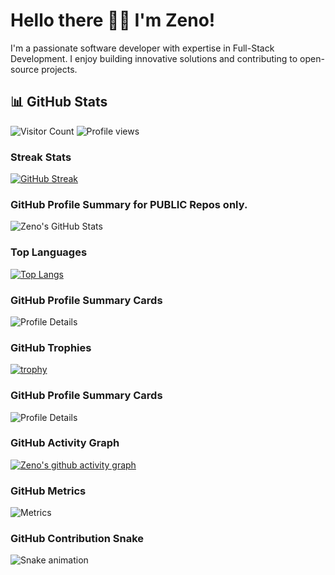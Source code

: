 # Hello there 👋🏾 I'm Zeno!

I'm a passionate software developer with expertise in Full-Stack Development. I enjoy building innovative solutions and contributing to open-source projects.

## 📊 GitHub Stats

![Visitor Count](https://komarev.com/ghpvc/?username=zenodavids&color=blue)
![Profile views](https://komarev.com/ghpvc/?username=zenodavids&color=blueviolet)

### Streak Stats
[![GitHub Streak](https://streak-stats.demolab.com/?user=zenodavids)](https://git.io/streak-stats)

### GitHub Profile Summary for PUBLIC Repos only.
<picture>
  <source
    srcset="https://github-readme-stats.vercel.app/api?username=zenodavids&show_icons=true&theme=dark"
    media="(prefers-color-scheme: dark)"
  />
  <source
    srcset="https://github-readme-stats.vercel.app/api?username=zenodavids&show_icons=true"
    media="(prefers-color-scheme: light), (prefers-color-scheme: no-preference)"
  />
  <img src="https://github-readme-stats.vercel.app/api?username=zenodavids&show_icons=true" alt="Zeno's GitHub Stats" />
</picture>

### Top Languages
[![Top Langs](https://github-readme-stats.vercel.app/api/top-langs/?username=zenodavids&layout=donut&langs_count=8&hide_progress=true)](https://github.com/zenodavids/github-readme-stats)


### GitHub Profile Summary Cards
![Profile Details](https://github-profile-summary-cards.vercel.app/api/cards/profile-details?username=zenodavids&theme=default)

### GitHub Trophies
[![trophy](https://github-profile-trophy.vercel.app/?username=zenodavids&margin-w=5&theme=algolia)](https://github.com/zenodavids/github-profile-trophy)

### GitHub Profile Summary Cards
![Profile Details](https://github-profile-summary-cards.vercel.app/api/cards/profile-details?username=zenodavids&theme=default)

### GitHub Activity Graph
[![Zeno's github activity graph](https://github-readme-activity-graph.cyclic.app/graph?username=zenodavids&theme=github)](https://github.com/zenodavids/github-readme-activity-graph)

### GitHub Metrics
![Metrics](https://metrics.lecoq.io/zenodavids?template=classic&isocalendar=1&languages=1&stars=1&followup=1&people=1&projects=1&activity=1&achievements=1&repositories=1&repositories=100&repositories.batch=100&achievements.threshold=C&repositories.affiliations=owner,collaborator&isocalendar.duration=half-year&languages.limit=8&languages.threshold=0%25&languages.other=true&languages.colors=github&stars.limit=4&followup.sections=your-followers,following-you&projects.limit=4&projects.descriptions=true&activity.limit=4&activity.days=14&activity.filter=all&achievements.limit=6&achievements.secrets=true&achievements.display=detailed&achievements.ignored=undefined&repositories.pinned=0&repositories.forks=true&repositories.affiliations=owner,collaborator&config.timezone=Europe%2FLondon)

### GitHub Contribution Snake
![Snake animation](https://github.com/zenodavids/zenodavids/blob/output/github-contribution-grid-snake.svg)
